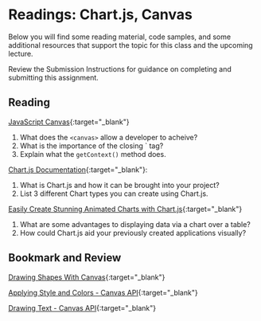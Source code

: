 # Readings: Chart.js, Canvas

Below you will find some reading material, code samples, and some additional resources that support the topic for this class and the upcoming lecture.

Review the Submission Instructions for guidance on completing and submitting this assignment.

## Reading

[JavaScript Canvas](https://www.javascripttutorial.net/web-apis/javascript-canvas/){:target="_blank"}

1. What does the `<canvas>` allow a developer to acheive?
1. What is the importance of the closing `</canvas> tag?
1. Explain what the `getContext()` method does.

[Chart.js Documentation](http://www.chartjs.org/docs/){:target="_blank"}:

1. What is Chart.js and how it can be brought into your project?
1. List 3 different Chart types you can create using Chart.js.

[Easily Create Stunning Animated Charts with Chart.js](https://www.webdesignerdepot.com/2013/11/easily-create-stunning-animated-charts-with-chart-js/){:target="_blank"}

1. What are some advantages to displaying data via a chart over a table?
1. How could Chart.js aid your previously created applications visually?

<!-- NOTE: "Videos" may not be relevant for every class. Omit this section or any of the sections below if you don't have anything for your students here -->
<!-- ## Videos -->

<!-- [Name of Video](https://linktovideohere){:target="_blank"} -->

<!-- Mix it up! Create the questions with pointed answers, fill in the blank, or opinion/open ended -->
<!-- 1. Question 1
1. Question 2
1. Question 3 -->

## Bookmark and Review

[Drawing Shapes With Canvas](https://developer.mozilla.org/en-US/docs/Web/API/Canvas_API/Tutorial/Drawing_shapes){:target="_blank"}

[Applying Style and Colors - Canvas API](https://developer.mozilla.org/en-US/docs/Web/API/Canvas_API/Tutorial/Applying_styles_and_colors){:target="_blank"}

[Drawing Text - Canvas API](https://developer.mozilla.org/en-US/docs/Web/API/Canvas_API/Tutorial/Drawing_text){:target="_blank"}

